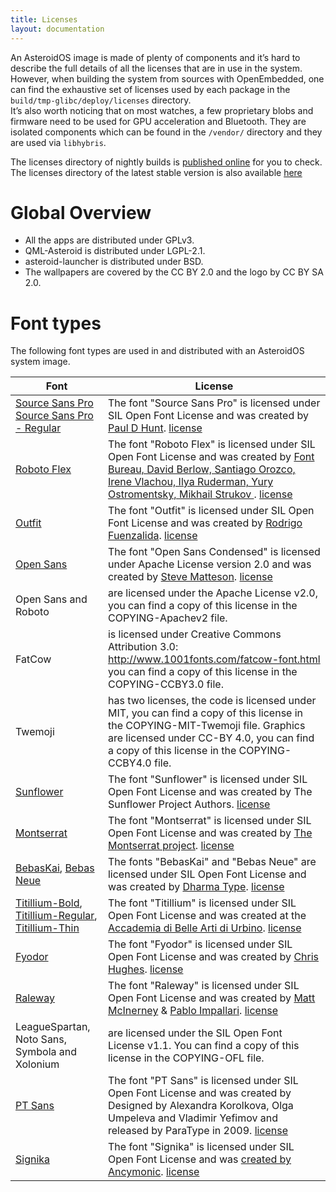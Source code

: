 ```yaml
---
title: Licenses
layout: documentation
---
```


An AsteroidOS image is made of plenty of components and it’s hard to describe the full details of all the licenses that are in use in the system.\
However, when building the system from sources with OpenEmbedded, one can find the exhaustive set of licenses used by each package in the `build/tmp-glibc/deploy/licenses` directory.\
It’s also worth noticing that on most watches, a few proprietary blobs and firmware need to be used for GPU acceleration and Bluetooth. They are isolated components which can be found in the <code>/vendor/</code> directory and they are used via `libhybris`.


The licenses directory of nightly builds is [published online](https://release.asteroidos.org/nightlies/licenses/) for you to check.\
The licenses directory of the latest stable version is also available [here](https://release.asteroidos.org/1.0/licenses/)

# Global Overview

- All the apps are distributed under GPLv3.
- QML-Asteroid is distributed under LGPL-2.1.
- asteroid-launcher is distributed under BSD.
- The wallpapers are covered by the CC BY 2.0 and the logo by CC BY SA 2.0.

# Font types

The following font types are used in and distributed with an AsteroidOS system image.

| Font | License |
| --- | --- |
| [Source Sans Pro](SourceSansPro-Semibold.ttf) [Source Sans Pro - Regular](SourceSansPro-Regular.ttf)| The font "Source Sans Pro" is licensed under SIL Open Font License and was created by [Paul D Hunt](https://fonts.google.com/specimen/Source+Sans+Pro). [license](http://scripts.sil.org/cms/scripts/page.php?site_id=nrsi&id=OFL)|
| [Roboto Flex](RobotoFlex-VariableFont_GRAD,XTRA,YOPQ,YTAS,YTDE,YTFI,YTLC,YTUC,opsz,slnt,wdth,wght.ttf) | The font "Roboto Flex" is licensed under SIL Open Font License and was created by [Font Bureau, David Berlow, Santiago Orozco, Irene Vlachou, Ilya Ruderman, Yury Ostromentsky, Mikhail Strukov ](https://fonts.google.com/specimen/Roboto+Flex/about). [license](https://scripts.sil.org/cms/scripts/page.php?site_id=nrsi&id=OFL)|
| [Outfit](Outfit-Regular.ttf) | The font "Outfit" is licensed under SIL Open Font License and was created by [Rodrigo Fuenzalida](https://fonts.google.com/?query=Rodrigo+Fuenzalida). [license](http://scripts.sil.org/cms/scripts/page.php?site_id=nrsi&id=OFL) |
| [Open Sans](OpenSansCondensed-Light.ttf) | The font "Open Sans Condensed" is licensed under Apache License version 2.0 and was created by [Steve Matteson](https://fonts.google.com/?query=Steve%20Matteson). [license](http://www.apache.org/licenses/LICENSE-2.0) |
| Open Sans and Roboto | are licensed under the Apache License v2.0, you can find a copy of this license in the COPYING-Apachev2 file. |
| FatCow | is licensed under Creative Commons Attribution 3.0: http://www.1001fonts.com/fatcow-font.html you can find a copy of this license in the COPYING-CCBY3.0 file.|
| Twemoji | has two licenses, the code is licensed under MIT, you can find a copy of this license in the COPYING-MIT-Twemoji file. Graphics are licensed under CC-BY 4.0, you can find a copy of this license in the COPYING-CCBY4.0 file.|
| [Sunflower](Sunflower_Light.ttf) | The font "Sunflower" is licensed under SIL Open Font License and was created by The Sunflower Project Authors. [license](http://scripts.sil.org/cms/scripts/page.php?site_id=nrsi&id=OFL) |
| [Montserrat](Montserrat-Regular.ttf) | The font "Montserrat" is licensed under SIL Open Font License and was created by [The Montserrat project](https://github.com/JulietaUla/Montserrat). [license](http://scripts.sil.org/cms/scripts/page.php?site_id=nrsi&id=OFL)|
| [BebasKai](BebasKai-Regular.otf), [Bebas Neue](bold-hour-bebas-v2/usr/share/fonts/BebasNeueBold.ttf) | The fonts "BebasKai" and "Bebas Neue" are licensed under SIL Open Font License and was created by [Dharma Type](http://www.dharmatype.com/). [license](bold-hour-bebas/usr/share/fonts/License.txt) |
| [Titillium-Bold](Titillium-Bold.otf), [Titillium-Regular](Titillium-Regular.otf), [Titillium-Thin](Titillium-Thin.otf) | The font "Titillium" is licensed under SIL Open Font License and was created at the [Accademia di Belle Arti di Urbino](http://www.campivisivi.net/titillium/). [license](greenium/usr/share/fonts/OFL.txt)|
| [Fyodor](Fyodor-BoldCondensed.ttf) | The font "Fyodor" is licensed under SIL Open Font License and was created by [Chris Hughes](http://fyodor.blueroomcollective.co.uk/). [license](http://scripts.sil.org/cms/scripts/page.php?site_id=nrsi&id=OFL)|
| [Raleway](Raleway-Regular.ttf) | The font "Raleway" is licensed under SIL Open Font License and was created by [Matt McInerney](https://fonts.google.com/?query=Matt%20McInerney) & [Pablo Impallari](https://fonts.google.com/?query=Pablo%20Impallari). [license](http://scripts.sil.org/cms/scripts/page.php?site_id=nrsi&id=OFL)|
| LeagueSpartan, Noto Sans, Symbola and Xolonium | are licensed under the SIL Open Font License v1.1. You can find a copy of this license in the COPYING-OFL file.|
| [PT Sans](PTSans-Regular.ttf) | The font "PT Sans" is licensed under SIL Open Font License and was created by Designed by Alexandra Korolkova, Olga Umpeleva and Vladimir Yefimov and released by ParaType in 2009. [license](http://scripts.sil.org/cms/scripts/page.php?site_id=nrsi&id=OFL) |
| [Signika](Signika-VariableFont_wght.ttf) | The font "Signika" is licensed under SIL Open Font License and was [created by Ancymonic](https://github.com/Ancymonic/Signika). [license](http://scripts.sil.org/cms/scripts/page.php?site_id=nrsi&id=OFL) |
